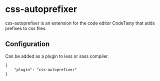 # css-autoprefixer

css-autoprefixer is an extension for the code editor CodeTasty that adds prefixes to css files.


## Configuration

Can be added as a plugin to less or sass compiler.

```
{
    "plugin": "css-autoprefixer"
}
```